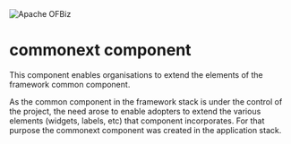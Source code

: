 <img src="https://camo.githubusercontent.com/b313d4ec52b77b5024e2988aaf76720258233e69/68747470733a2f2f6f6662697a2e6170616368652e6f72672f696d616765732f6f6662697a5f6c6f676f2e706e67" alt="Apache OFBiz" />

# commonext component
This component enables organisations to extend the elements of the framework common component.

As the common component in the framework stack is under the control of the project, the need arose to enable adopters to extend the various elements (widgets, labels, etc) that component incorporates. For that purpose the commonext component was created in the application stack.

